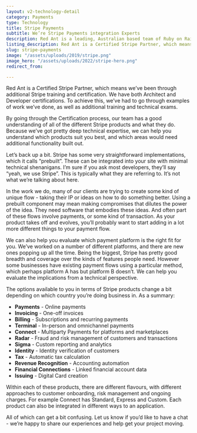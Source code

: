 ```yaml
---
layout: v2-technology-detail
category: Payments
type: Technology
title: Stripe Payments
subtitle: We’re Stripe Payments integration Experts
description: Red Ant is a leading, Australian based team of Ruby on Rails Developers. We’ve worked with hundreds of companies and startups to integrate their apps with Stripe Payments.
listing_description: Red Ant is a Certified Stripe Partner, which means we’ve been through additional Stripe training and certification. It also means we have expertise in the various Stripe products and how to best integrate them into your application.<br />I’m sure you may run into many development teams that can say “yeah, we use Stripe”. And that’s true - Stripe is very widely used, it’s really easy to set up, and it works well. For a simple payment flow.<br />But as your needs grow, and you probably need to talk to a Certified developer to take advantage of some of the more advanced functionality and products that Stripe offers, a good understanding of the different products and how they fit with your objectives becomes more important.
slug: stripe-payments
image: "/assets/uploads/2019/stripe.png"
image_hero: "/assets/uploads/2022/stripe-hero.png"
redirect_from:

---
```

Red Ant is a Certified Stripe Partner, which means we’ve been through additional Stripe training and certification. We have both Architect and Developer certifications. To achieve this, we’ve had to go through examples of work we’ve done, as well as additional training and technical exams.

By going through the Certification process, our team has a good understanding of all of the different Stripe products and what they do. Because we’ve got pretty deep technical expertise, we can help you understand which products suit you best, and which areas would need additional functionality built out.

Let’s back up a bit. Stripe has some very straightforward implementations, which it calls “prebuilt”. These can be integrated into your site with minimal technical shenanigans. I’m sure if you ask most developers, they’ll say “yeah, we use Stripe”. This is typically what they are referring to. It’s not what we’re talking about here.

In the work we do, many of our clients are trying to create some kind of unique flow - taking their IP or ideas on how to do something better. Using a prebuilt component may mean making compromises that dilutes the power of the idea. They need software that embodies these ideas. And often part of these flows involve payments, or some kind of transaction. As your product takes off and evolves, you’ll probably want to start adding in a lot more different things to your payment flow.

We can also help you evaluate which payment platform is the right fit for you. We’ve worked on a number of different platforms, and there are new ones popping up all the time. Being the biggest, Stripe has pretty good breadth and coverage over the kinds of features people need. However some businesses have existing payment flows using a particular method, which perhaps platform A has but platform B doesn’t. We can help you evaluate the implications from a technical perspective.

The options available to you in terms of Stripe products change a bit depending on which country you’re doing business in. As a summary:

* **Payments** - Online payments
* **Invoicing** - One-off invoices
* **Billing** - Subscriptions and recurring payments
* **Terminal** - In-person and omnichannel payments
* **Connect** - Multiparty Payments for platforms and marketplaces
* **Radar** - Fraud and risk management of customers and transactions
* **Sigma** - Custom reporting and analytics
* **Identity** - Identity verification of customers
* **Tax** - Automatic tax calculation
* **Revenue Recognition** - Accounting automation
* **Financial Connections** - Linked financial account data
* **Issuing** - Digital Card creation

Within each of these products, there are different flavours, with different approaches to customer onboarding, risk management and ongoing charges. For example Connect has Standard, Express and Custom. Each product can also be integrated in different ways to an application.

All of which can get a bit confusing. Let us know if you’d like to have a chat - we’re happy to share our experiences and help get your project moving.
